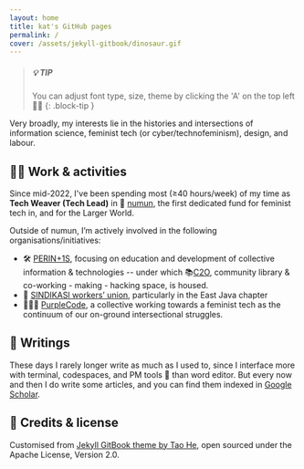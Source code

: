 ```yaml
---
layout: home
title: kat's GitHub pages
permalink: /
cover: /assets/jekyll-gitbook/dinosaur.gif
---
```


> ##### 💡 TIP
>
> You can adjust font type, size, theme by clicking the 'A' on the top left ☝🏻
{: .block-tip }

Very broadly, my interests lie in the histories and intersections of information science, feminist tech (or cyber/technofeminism), design, and labour.  

## 🧑‍💻 Work &amp; activities

Since mid-2022, I've been spending most (≥40 hours/week) of my time as **Tech Weaver (Tech Lead)** in 🌱 [numun](https://numun.fund), the first dedicated fund for feminist tech in, and for the Larger World.

Outside of numun, I’m actively involved in the following organisations/initiatives:
- 🛠️ [PERIN+1S](https://perintis.tech), focusing on education and development of collective information & technologies -- under which 📚[C2O](https://c2o-library.net), community library & co-working - making - hacking space, is housed.
- 🦾 [SINDIKASI workers’ union](https://sindikasi.org), particularly in the East Java chapter
- 🧙🏻‍♀️ [PurpleCode](https://instagram.com/purplecode_id), a collective working towards a feminist tech as the continuum of our on-ground intersectional struggles.

## 📝 Writings

These days I rarely longer write as much as I used to, since I interface more with terminal, codespaces, and PM tools 👻 than word editor. But every now and then I do write some articles, and you can find them indexed in [Google Scholar](https://scholar.google.com/citations?hl=en&user=ceEO7PsAAAAJ). 

## 💟 Credits &amp; license

Customised from [Jekyll GitBook theme by Tao He](https://github.com/sighingnow/jekyll-gitbook/), open sourced under the Apache License, Version 2.0.
